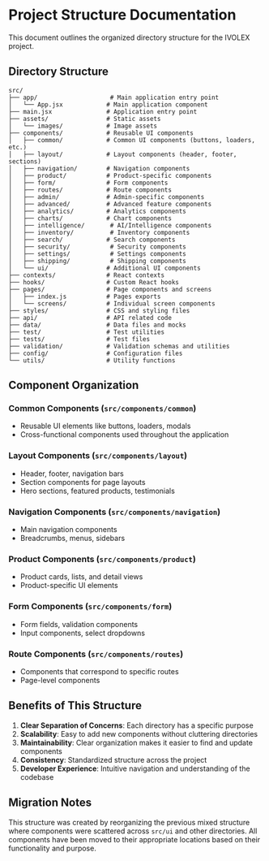 # Project Structure Documentation

This document outlines the organized directory structure for the IVOLEX project.

## Directory Structure

```
src/
├── app/                    # Main application entry point
│   └── App.jsx            # Main application component
├── main.jsx               # Application entry point
├── assets/                # Static assets
│   └── images/            # Image assets
├── components/            # Reusable UI components
│   ├── common/            # Common UI components (buttons, loaders, etc.)
│   ├── layout/            # Layout components (header, footer, sections)
│   ├── navigation/        # Navigation components
│   ├── product/           # Product-specific components
│   ├── form/              # Form components
│   ├── routes/            # Route components
│   ├── admin/             # Admin-specific components
│   ├── advanced/          # Advanced feature components
│   ├── analytics/         # Analytics components
│   ├── charts/            # Chart components
│   ├── intelligence/       # AI/Intelligence components
│   ├── inventory/          # Inventory components
│   ├── search/            # Search components
│   ├── security/           # Security components
│   ├── settings/           # Settings components
│   ├── shipping/           # Shipping components
│   └── ui/                # Additional UI components
├── contexts/              # React contexts
├── hooks/                 # Custom React hooks
├── pages/                 # Page components and screens
│   ├── index.js           # Pages exports
│   └── screens/           # Individual screen components
├── styles/                # CSS and styling files
├── api/                   # API related code
├── data/                  # Data files and mocks
├── test/                  # Test utilities
├── tests/                 # Test files
├── validation/            # Validation schemas and utilities
├── config/                # Configuration files
└── utils/                 # Utility functions
```

## Component Organization

### Common Components (`src/components/common`)
- Reusable UI elements like buttons, loaders, modals
- Cross-functional components used throughout the application

### Layout Components (`src/components/layout`)
- Header, footer, navigation bars
- Section components for page layouts
- Hero sections, featured products, testimonials

### Navigation Components (`src/components/navigation`)
- Main navigation components
- Breadcrumbs, menus, sidebars

### Product Components (`src/components/product`)
- Product cards, lists, and detail views
- Product-specific UI elements

### Form Components (`src/components/form`)
- Form fields, validation components
- Input components, select dropdowns

### Route Components (`src/components/routes`)
- Components that correspond to specific routes
- Page-level components

## Benefits of This Structure

1. **Clear Separation of Concerns**: Each directory has a specific purpose
2. **Scalability**: Easy to add new components without cluttering directories
3. **Maintainability**: Clear organization makes it easier to find and update components
4. **Consistency**: Standardized structure across the project
5. **Developer Experience**: Intuitive navigation and understanding of the codebase

## Migration Notes

This structure was created by reorganizing the previous mixed structure where components were scattered across `src/ui` and other directories. All components have been moved to their appropriate locations based on their functionality and purpose.